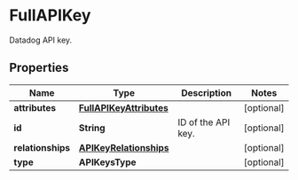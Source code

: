 

# FullAPIKey

Datadog API key.

## Properties

Name | Type | Description | Notes
------------ | ------------- | ------------- | -------------
**attributes** | [**FullAPIKeyAttributes**](FullAPIKeyAttributes.md) |  |  [optional]
**id** | **String** | ID of the API key. |  [optional]
**relationships** | [**APIKeyRelationships**](APIKeyRelationships.md) |  |  [optional]
**type** | **APIKeysType** |  |  [optional]



